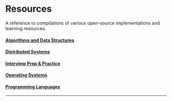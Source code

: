 # Resources
A reference to compilations of various open-source implementations and learning resources.

#### [Algorithms and Data Structures](algorithms-and-data-structures/)
#### [Distributed Systems](distributed-systems/)

#### [Interview Prep & Practice](interviews/)

#### [Operating Systems](operating-systems/)

#### [Programming Languages](languages/)




----
